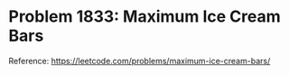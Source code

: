 # Problem 1833: Maximum Ice Cream Bars

Reference: https://leetcode.com/problems/maximum-ice-cream-bars/